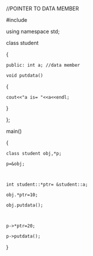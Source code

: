 //POINTER TO DATA MEMBER

#include<iostream>

using namespace std;

class student

{

	public:	int a; //data member

	void putdata()

	

{

	cout<<"a is= "<<a<<endl;

}

};

main()

{

	class student obj,*p;

	p=&obj;

	

	int student::*ptr= &student::a;

	obj.*ptr=10;

	obj.putdata();

	

	p->*ptr=20;

	p->putdata();

}









